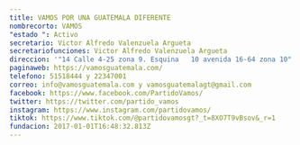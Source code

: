 ```yaml
---
title: VAMOS POR UNA GUATEMALA DIFERENTE
nombrecorto: VAMOS
"estado ": Activo
secretario: Victor Alfredo Valenzuela Argueta
secretariofunciones: Victor Alfredo Valenzuela Argueta
direccion: '"14 Calle 4-25 zona 9. Esquina   10 avenida 16-64 zona 10"'
paginaweb: https://vamosguatemala.com/
telefono: 51518444 y 22347001
correo: info@vamosguatemala.com y vamosguatemalagt@gmail.com
facebook: https://www.facebook.com/PartidoVamos/
twitter: https://twitter.com/partido_vamos
instagram: https://www.instagram.com/partidovamos/
tiktok: https://www.tiktok.com/@partidovamosgt?_t=8XO7T9vBsov&_r=1
fundacion: 2017-01-01T16:48:32.813Z
---
```

